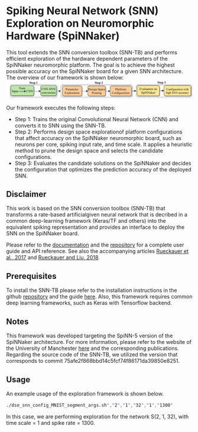 # Spiking Neural Network (SNN) Exploration on Neuromorphic Hardware (SpiNNaker)
This tool extends the SNN conversion toolbox (SNN-TB) and performs efficient exploration of the hardware dependent parameters of the SpiNNaker neuromorphic
platform. The goal is to achieve the highest possible accuracy on the SpiNNaker board for a given SNN architecture.
The overview of our framework is shown below: ![here](snn_exploration_overview.png)

Our framework executes the following steps:

- Step 1: Trains the original Convolutional Neural Network (CNN) and converts it to SNN using the SNN-TB.
- Step 2: Performs design space explorationof platform configurations that affect accuracy on the SpiNNaker neuromorphic board, such as 
neurons per core, spiking input rate, and time scale. It applies a heuristic method to prune the design space and selects the candidate configurations.
- Step 3: Evaluates the candidate solutions on the SpiNNaker and decides the configuration that optimizes the prediction accuracy of the deployed SNN.

## Disclaimer

This work is based on the SNN conversion toolbox (SNN-TB) that transforms a rate-based
artificialgiven neural network that is decribed in a common deep-learning framework (Keras/TF and others) into the equivalent spiking representation
and provides an interface to deploy the SNN on the SpiNNaker board. 

Please refer to the [documentation](http://snntoolbox.readthedocs.io) and the [repository](https://github.com/NeuromorphicProcessorProject/snn_toolbox) for a complete user guide and API reference. See also the accompanying articles
[Rueckauer et al., 2017](https://www.frontiersin.org/articles/10.3389/fnins.2017.00682/abstract)
and [Rueckauer and Liu, 2018](https://ieeexplore.ieee.org/abstract/document/8351295/).

## Prerequisites

To install the SNN-TB please refer to the installation instructions in the github [repository](https://github.com/NeuromorphicProcessorProject/snn_toolbox)
and the guide [here](https://snntoolbox.readthedocs.io/en/latest/guide/installation.html). Also, this framework requires common deep learning frameworks, such as Keras with Tensorflow backend.

## Notes

This framework was developed targeting the SpiNN-5 version of the SpiNNaker architecture. For more information, please refer to the website of the University of Manchester [here](http://apt.cs.manchester.ac.uk/projects/SpiNNaker/) and the corresponding publications.
Regarding the source code of the SNN-TB, we utilized the version that corresponds to commit 75afe2f868bbd14c5fcf74f86171da39850e8251.

## Usage 
An example usage of the exploration framework is shown below.
```bash
./dse_snn_config_MNIST_segment_args.sh","2","1","32","1","1300"
```
In this case, we are performing exploration for the network S(2, 1, 32), with time scale = 1 and spike rate = 1300.

